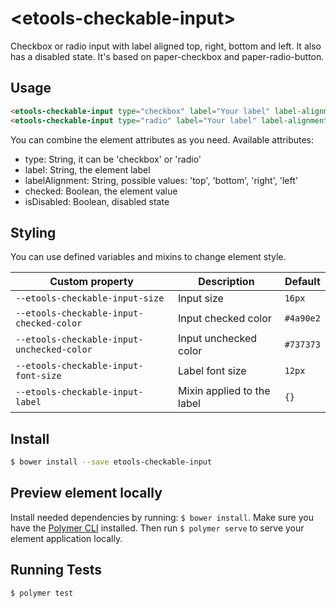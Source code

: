 # \<etools-checkable-input\>

Checkbox or radio input with label aligned top, right, bottom and left.
It also has a disabled state. It's based on paper-checkbox and paper-radio-button.

## Usage
```html
<etools-checkable-input type="checkbox" label="Your label" label-alignment="top" checked="true" is-disabled="true"></etools-checkable-input>
<etools-checkable-input type="radio" label="Your label" label-alignment="right" checked="true" is-disabled="false"></etools-checkable-input>
```

You can combine the element attributes as you need.
Available attributes:
* type: String, it can be 'checkbox' or 'radio'
* label: String, the element label
* labelAlignment: String, possible values: 'top', 'bottom', 'right', 'left'
* checked: Boolean, the element value
* isDisabled: Boolean, disabled state

## Styling

You can use defined variables and mixins to change element style.

Custom property | Description | Default
----------------|-------------|----------
`--etools-checkable-input-size` | Input size | `16px`
`--etools-checkable-input-checked-color` | Input checked color | `#4a90e2`
`--etools-checkable-input-unchecked-color` | Input unchecked color | `#737373`
`--etools-checkable-input-font-size` | Label font size | `12px`
`--etools-checkable-input-label` | Mixin applied to the label | `{}`

## Install
```bash
$ bower install --save etools-checkable-input
```

## Preview element locally
Install needed dependencies by running: `$ bower install`.
Make sure you have the [Polymer CLI](https://www.npmjs.com/package/polymer-cli) installed. Then run `$ polymer serve` to serve your element application locally.

## 

## Running Tests

```
$ polymer test
```
